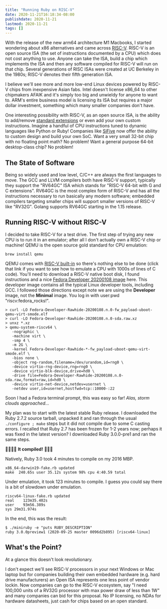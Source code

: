 ```yaml
---
title: "Running Ruby on RISC-V"
date: 2020-11-21T16:18:34-08:00
publishdate: 2020-11-21
lastmod: 2020-11-21
tags: []
---
```


With the release of the new arm64 architecture M1 Macbooks, I started
wondering about x86 alternatives and came across [RISC-V](https://en.wikipedia.org/wiki/RISC-V).
RISC-V is an open source ISA (the set of instructions documented by a CPU) which does not cost anything to use.
Anyone can take the ISA, build a chip which implements the ISA and then
any software compiled for RISC-V will run on that chip. Several
generations of RISC ISAs were created at UC Berkeley in the 1980s; RISC-V denotes their fifth generation ISA.

I believe we'll see more and more low-end Linux devices powered by RISC-V chips from inexpensive Asian fabs.
Intel doesn't license x86_64 to other chipmakers AFAIK and it's simply too big and unwieldy for anyone to want to.
ARM's entire business model is licensing its ISA but requires a
major dollar investment, something which many smaller companies don't have.

One interesting possibility with RISC-V, as an open source ISA, is the
ability to add/remove [standard extensions](https://en.wikipedia.org/wiki/RISC-V#ISA_base_and_extensions) or even add your own custom instructions. Imagine a handful of
CPU instructions tuned to dynamic languages like Python or Ruby!
Companies like [SiFive](https://www.sifive.com) now offer the ability to custom design and
build your own SoC. Want a very small 32-bit chip with no floating point
math? No problem! Want a general purpose 64-bit desktop-class chip? No problem!

## The State of Software

Being so widely used and low level, C/C++ are always the first languages to move. The GCC and LLVM compilers both have
RISC-V support, typically they support the "RV64GC" ISA which stands for
"RISC-V 64-bit with G and C extensions". RV64GC is the most complex form of
RISC-V and
has all the instructions necessary to run basically any modern software; embedded
compilers targeting smaller chips will support smaller versions of RISC-V like "RV32G".
Golang supports RV64GC starting in the 1.15 release.

## Running RISC-V without RISC-V

I decided to take RISC-V for a test drive. The
first step of trying any new CPU is to run it in an emulator; after all
I don't actually own a RISC-V chip or machine!
QEMU is the open source gold standard for CPU emulation:

```
brew install qemu
```

QEMU comes with [RISC-V built-in](https://git.qemu.org/?p=qemu.git;a=tree;f=target/riscv;h=4d5374737a3e0c52f60c7cc69738e195d8ba8497;hb=refs/heads/master) so there's nothing else to be done
(click that link if you want to see how to emulate a CPU with 1000s of lines of C code).
You'll need to download a RISC-V native boot disk, I found instructions and a nice [Fedora
Developer 20200108 image](https://wiki.qemu.org/Documentation/Platforms/RISCV#Booting_64-bit_Fedora) here.
This developer image contains all the typical Linux developer tools, including GCC.
I followed those directions except note we are using the **Developer** image, not the
**Minimal** image. You log in with user:pwd "riscv:fedora_rocks!".

```
> curl -LO Fedora-Developer-Rawhide-20200108.n.0-fw_payload-uboot-qemu-virt-smode.elf
> curl -LO Fedora-Developer-Rawhide-20200108.n.0-sda.raw.xz
> unxz *.xz
> qemu-system-riscv64 \
   -nographic \
   -machine virt \
   -smp 4 \
   -m 2G \
   -kernel Fedora-Developer-Rawhide-*-fw_payload-uboot-qemu-virt-smode.elf \
   -bios none \
   -object rng-random,filename=/dev/urandom,id=rng0 \
   -device virtio-rng-device,rng=rng0 \
   -device virtio-blk-device,drive=hd0 \
   -drive file=Fedora-Developer-Rawhide-20200108.n.0-sda.raw,format=raw,id=hd0 \
   -device virtio-net-device,netdev=usernet \
   -netdev user,id=usernet,hostfwd=tcp::10000-:22
 ```

Soon I had a Fedora terminal prompt, this was easy so far!
*Alas, storm clouds approached...*

My plan was to start with the latest stable Ruby release. I downloaded the Ruby 2.7.2 source tarball, unpacked it and ran through the usual `./configure ; make` steps but it did not compile due to some C casting errors.
I recalled that Ruby 2.7 has been frozen for 1-2 years now; perhaps it was fixed in the latest version?
I downloaded Ruby 3.0.0-pre1 and ran the same steps.

🌈✨💪🏼 **It compiled!** 🥰✨🎉

Natively, Ruby 3.0 took 4 minutes to compile on my 2016 MBP.

```
x86_64-darwin19-fake.rb updated
make  240.65s user 35.12s system 98% cpu 4:40.59 total
```

Under emulation, it took 123 minutes to compile. I guess you could say there is a bit of
slowdown under emulation.

```
riscv64-linux-fake.rb updated
real	123m35.402s
user	93m56.389s
sys	29m31.974s
```

In the end, this was the result:

```
$ ./miniruby -e "puts RUBY_DESCRIPTION"
ruby 3.0.0preview1 (2020-09-25 master 0096d2b895) [riscv64-linux]
```

## What's the Point?

At a glance this doesn't look revolutionary.

I don't expect we'll see RISC-V processors in your next Windows or Mac
laptop but for companies building their own embedded hardware (e.g. hard
drive manufacturers) an Open ISA represents one less point of vendor lockin.
Now companies can go to the RISC-V ecosystem, say "I need 100,000 units
of a RV32G processor with max power draw of less than 1W" and many companies can bid for this
proposal. No IP licensing, no NDAs for hardware datasheets, just cash for chips based on an open standard.
